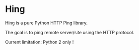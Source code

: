# Hing

Hing is a pure Python HTTP Ping library.

The goal is to ping remote server/site using the HTTP protocol. 

Current limitation: Python 2 only ! 